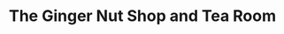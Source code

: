 ---
title: "The Ginger Nut Shop and Tea Room"
url: /bakewell/the-ginger-nut-shop-and-tea-room/
shop: convenience
---